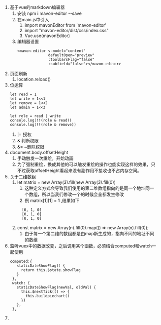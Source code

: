 1. 基于vue的markdown编辑器
   1. 安装 npm i mavon-editor --save
   2. 在main.js中引入
      1. import mavonEditor from 'mavon-editor'
      2. import "mavon-editor/dist/css/index.css"
      3. Vue.use(mavonEditor)
   3. 编辑器设置
      ```
      <mavon-editor v-model="content"
                    defaultOpen="preview"
                    :toolbarsFlag="false"
                    :subfield="false"></mavon-editor>
      ```
2. 页面刷新
   1. location.reload()
3. 位运算
   ```
   let read = 1
   let write = 1<<1
   let remove = 1<<2
   let admin = 1<<3

   let role = read | write 
   console.log(!!(role & read))
   console.log(!!(role & remove))
   ```
   1. |= 授权
   2. & 判断权限
   3. &= ~删除权限
4. document.body.offsetHeight 
   1. 手动触发一次重绘，开始动画
   2. 为了强制重绘，换成其他的可以触发重绘的操作也能实现这样的效果，只不过获取offsetHeight看起来没有副作用不接收也不占内存空间。
5. 关于二维数组
   1. let matrix = new Array(3).fill(new Array(3).fill(0))
      1. 这种定义方式会导致我们使用的第二维数组指向的是同一个地址同一个数组，所以当我们修改一个的时候会全都发生修改
      2. 例 matrix[1][1] = 1 ,结果如下
        ```
          [0, 1, 0]
          [0, 1, 0]
          [0, 1, 0]
        ```
   2. const matrix = new Array(n).fill(0).map(() => new Array(n).fill(0));
      1. 由于每一个第二维的数组都是由map新生成的，指向不同的地址不同的数组
6. 监听vuex中的数据改变，之后调用某个函数，必须结合computed和watch一起使用
   ```
   computed:{
      staticDateShowFlag() {
        return this.$state.showFlag
      }
    },
    watch: {
      staticDateShowFlag(newVal, oldVal) {
        this.$nextTick(() => {
          this.buildpiechart()
        })
      },
    },
   ```
7. 